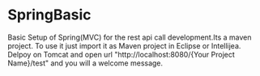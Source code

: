 # SpringBasic
Basic Setup of Spring(MVC) for the rest api call development.Its a maven project.
To use it just import it as Maven project in Eclipse or Intellijea.
Delpoy on Tomcat and open url "http://localhost:8080/{Your Project Name}/test" and you will a welcome message.
